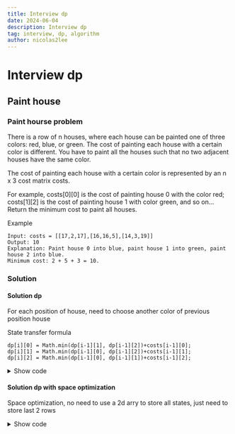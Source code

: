 ```yaml
---
title: Interview dp
date: 2024-06-04
description: Interview dp
tag: interview, dp, algorithm
author: nicolas2lee
---
```


# Interview dp
## Paint house
### Paint hourse problem
There is a row of n houses, where each house can be painted one of three colors: red, blue, or green. The cost of painting each house with a certain color is different. You have to paint all the houses such that no two adjacent houses have the same color.

The cost of painting each house with a certain color is represented by an n x 3 cost matrix costs.

For example, costs[0][0] is the cost of painting house 0 with the color red; costs[1][2] is the cost of painting house 1 with color green, and so on...
Return the minimum cost to paint all houses.

Example
```
Input: costs = [[17,2,17],[16,16,5],[14,3,19]]
Output: 10
Explanation: Paint house 0 into blue, paint house 1 into green, paint house 2 into blue.
Minimum cost: 2 + 5 + 3 = 10.
```
### Solution
#### Solution dp
For each position of house, need to choose another color of previous position house

State transfer formula 
```
dp[i][0] = Math.min(dp[i-1][1], dp[i-1][2])+costs[i-1][0];
dp[i][1] = Math.min(dp[i-1][0], dp[i-1][2])+costs[i-1][1];
dp[i][2] = Math.min(dp[i-1][0], dp[i-1][1])+costs[i-1][2];
```

<details>
  <summary>Show code</summary>
  
```java
class Solution {
    public int minCost(int[][] costs) {
        int n=costs.length;
        int[][] dp = new int[n+1][3];
        for(int i=1; i<=n; i++){
            dp[i][0] = Math.min(dp[i-1][1], dp[i-1][2])+costs[i-1][0];
            dp[i][1] = Math.min(dp[i-1][0], dp[i-1][2])+costs[i-1][1];
            dp[i][2] = Math.min(dp[i-1][0], dp[i-1][1])+costs[i-1][2];
        }
        return Math.min(dp[n][0], Math.min(dp[n][1], dp[n][2]));
    }
}
```
</details>

#### Solution dp with space optimization
Space optimization, no need to use a 2d arry to store all states, just need to store last 2 rows

<details>
  <summary>Show code</summary>
  
```java
class Solution {
    public int minCost(int[][] costs) {

        if (costs.length == 0) return 0;

        int[] previousRow = costs[costs.length -1];

        for (int n = costs.length - 2; n >= 0; n--) {

            int[] currentRow = costs[n].clone();
            // Total cost of painting the nth house red.
            currentRow[0] += Math.min(previousRow[1], previousRow[2]);
            // Total cost of painting the nth house green.
            currentRow[1] += Math.min(previousRow[0], previousRow[2]);
            // Total cost of painting the nth house blue.
            currentRow[2] += Math.min(previousRow[0], previousRow[1]);
            previousRow = currentRow;
        }  

        return Math.min(Math.min(previousRow[0], previousRow[1]), previousRow[2]);
    }
}
```
</details>
